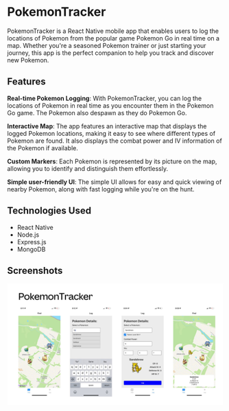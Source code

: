 # PokemonTracker

PokemonTracker is a React Native mobile app that enables users to log the locations of Pokemon from the popular game Pokemon Go in real time on a map. Whether you're a seasoned Pokemon trainer or just starting your journey, this app is the perfect companion to help you track and discover new Pokemon.

## Features

**Real-time Pokemon Logging**: With PokemonTracker, you can log the locations of Pokemon in real time as you encounter them in the Pokemon Go game. The Pokemon also despawn as they do Pokemon Go.

**Interactive Map**: The app features an interactive map that displays the logged Pokemon locations, making it easy to see where different types of Pokemon are found. It also displays the combat power and IV information of the Pokemon if available.

**Custom Markers**: Each Pokemon is represented by its picture on the map, allowing you to identify and distinguish them effortlessly.

**Simple user-friendly UI**: The simple UI allows for easy and quick viewing of nearby Pokemon, along with fast logging while you're on the hunt.

## Technologies Used
* React Native
* Node.js
* Express.js
* MongoDB

## Screenshots
![Screenshots from PokemonTracker app on iOS](assests/../assets/Pokemon%20Tracker%20Screenshots.jpg)

